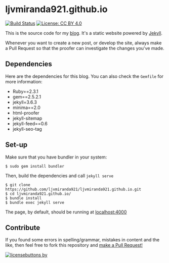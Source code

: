 # ljvmiranda921.github.io

[![Build Status](https://dev.azure.com/ljvmiranda/ljvmiranda/_apis/build/status/ljvmiranda921.ljvmiranda921.github.io?branchName=master)](https://dev.azure.com/ljvmiranda/ljvmiranda/_build/latest?definitionId=2&branchName=master)
[![License: CC BY 4.0](https://img.shields.io/badge/license-CC%20BY%204.0-blue.svg)](https://creativecommons.org/licenses/by/4.0/)


This is the source code for my [blog](ljvmiranda921.github.io). It's a static
website powered by [Jekyll](https://jekyllrb.com/). 

Whenever you want to create a new post, or develop the site, always make a Pull
Request so that the proofer can investigate the changes you've made.

## Dependencies

Here are the dependencies for this blog. You can also check the `Gemfile` for more
information: 

- Ruby==2.3.1
- gem==2.5.2.1
- jekyll=3.6.3
- minima==2.0
- html-proofer
- jekyll-sitemap
- jekyll-feed==0.6
- jekyll-seo-tag

## Set-up

Make sure that you have bundler in your system:

```shell
$ sudo gem install bundler
```

Then, build the dependencies and call `jekyll serve`

```shell
$ git clone https://github.com/ljvmiranda921/ljvmiranda921.github.io.git 
$ cd ljvmiranda921.github.io/
$ bundle install
$ bundle exec jekyll serve
```

The page, by default, should be running at [localhost:4000](localhost:4000)

## Contribute

If you found some errors in spelling/grammar, mistakes in content and the like, then feel
free to fork this repository and [make a Pull Request!](https://help.github.com/articles/creating-a-pull-request/)

[![licensebuttons by](https://licensebuttons.net/l/by/3.0/88x31.png)](https://creativecommons.org/licenses/by/4.0)
